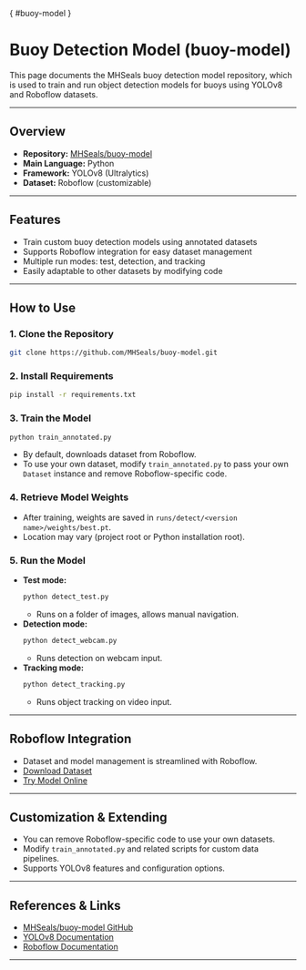 [](){ #buoy-model }
# Buoy Detection Model (buoy-model)

This page documents the MHSeals buoy detection model repository, which is used to train and run object detection models for buoys using YOLOv8 and Roboflow datasets.

---

## Overview

- **Repository:** [MHSeals/buoy-model](https://github.com/MHSeals/buoy-model)
- **Main Language:** Python
- **Framework:** YOLOv8 (Ultralytics)
- **Dataset:** Roboflow (customizable)

---

## Features

- Train custom buoy detection models using annotated datasets
- Supports Roboflow integration for easy dataset management
- Multiple run modes: test, detection, and tracking
- Easily adaptable to other datasets by modifying code

---

## How to Use

### 1. Clone the Repository
```bash
git clone https://github.com/MHSeals/buoy-model.git
```

### 2. Install Requirements
```bash
pip install -r requirements.txt
```

### 3. Train the Model
```bash
python train_annotated.py
```
- By default, downloads dataset from Roboflow.
- To use your own dataset, modify `train_annotated.py` to pass your own `Dataset` instance and remove Roboflow-specific code.

### 4. Retrieve Model Weights
- After training, weights are saved in `runs/detect/<version name>/weights/best.pt`.
- Location may vary (project root or Python installation root).

### 5. Run the Model
- **Test mode:**
  ```bash
  python detect_test.py
  ```
  - Runs on a folder of images, allows manual navigation.
- **Detection mode:**
  ```bash
  python detect_webcam.py
  ```
  - Runs detection on webcam input.
- **Tracking mode:**
  ```bash
  python detect_tracking.py
  ```
  - Runs object tracking on video input.

---

## Roboflow Integration

- Dataset and model management is streamlined with Roboflow.
- [Download Dataset](https://universe.roboflow.com/mhseals/buoys-4naae)
- [Try Model Online](https://universe.roboflow.com/mhseals/buoys-4naae/model/)

---

## Customization & Extending

- You can remove Roboflow-specific code to use your own datasets.
- Modify `train_annotated.py` and related scripts for custom data pipelines.
- Supports YOLOv8 features and configuration options.

---

## References & Links

- [MHSeals/buoy-model GitHub](https://github.com/MHSeals/buoy-model)
- [YOLOv8 Documentation](https://docs.ultralytics.com/)
- [Roboflow Documentation](https://docs.roboflow.com/)

---
